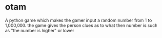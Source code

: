 # otam
A python game which makes the gamer input a random number from 1 to 1,000,000. the game gives the person clues as to what then number is such as "the number is higher" or lower
